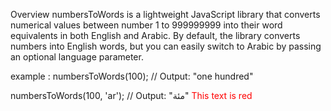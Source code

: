 Overview
numbersToWords is a lightweight JavaScript library that converts numerical values between number 1 to 999999999 into their word equivalents in both English and Arabic. By default, the library converts numbers into English words, but you can easily switch to Arabic by passing an optional language parameter.

example :
numbersToWords(100); // Output: "one hundred"

numbersToWords(100, 'ar'); // Output: "مئة"
<span style="color:red">This text is red</span>
